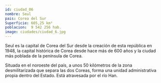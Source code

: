 ```yaml
---
id: ciudad_06
nombre: Seul
pais: Corea del Sur
Superficie: 605,25 km²
poblacion: 	9 542 256 hab.
image: ciudades/ciudad_6.jpg
---
```

Seul es la capital de Corea del Sur desde la creación de esta república en 1948, la capital histórica de Corea desde hace más de 600 años y la ciudad más poblada de la península de Corea.

Situada en el noroeste del país, a unos 50 kilómetros de la zona desmilitarizada que separa las dos Coreas, forma una unidad administrativa propia dentro del Estado. Está atravesada por el río Han. 